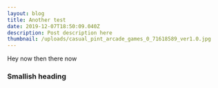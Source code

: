 ```yaml
---
layout: blog
title: Another test
date: 2019-12-07T18:50:09.040Z
description: Post description here
thumbnail: /uploads/casual_pint_arcade_games_0_71618589_ver1.0.jpg
---
```

Hey now then there now

### Smallish heading
